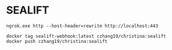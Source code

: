 # SEALIFT



```
ngrok.exe http --host-header=rewrite http://localhost:443
```

```
docker tag sealift-webhook:latest czhang19/christina:sealift
docker push czhang19/christina:sealift
```